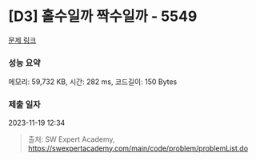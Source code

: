 # [D3] 홀수일까 짝수일까 - 5549 

[문제 링크](https://swexpertacademy.com/main/code/problem/problemDetail.do?contestProbId=AWWxpEDaAVoDFAW4) 

### 성능 요약

메모리: 59,732 KB, 시간: 282 ms, 코드길이: 150 Bytes

### 제출 일자

2023-11-19 12:34



> 출처: SW Expert Academy, https://swexpertacademy.com/main/code/problem/problemList.do